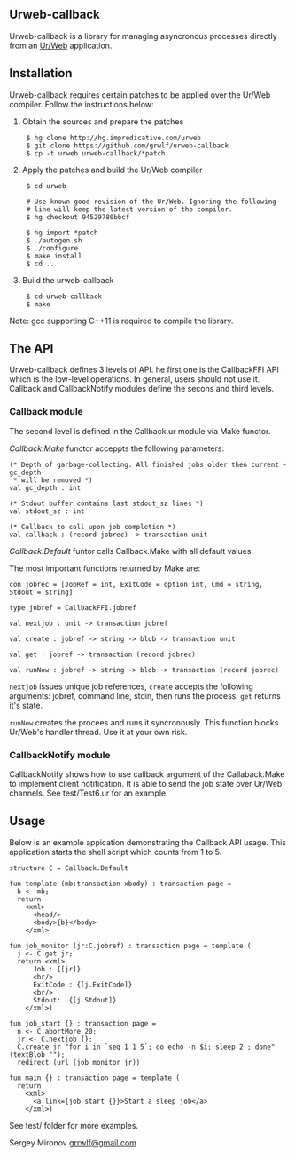 Urweb-callback
--------------

Urweb-callback is a library for managing asyncronous processes directly from an
[Ur/Web](http://www.impredicative.com/ur/) application.


Installation
------------

Urweb-callback requires certain patches to be applied over the Ur/Web compiler.
Follow the instructions below:

1. Obtain the sources and prepare the patches

        $ hg clone http://hg.impredicative.com/urweb
        $ git clone https://github.com/grwlf/urweb-callback
        $ cp -t urweb urweb-callback/*patch

2. Apply the patches and build the Ur/Web compiler

        $ cd urweb
    
        # Use known-good revision of the Ur/Web. Ignoring the following
        # line will keep the latest version of the compiler.
        $ hg checkout 94529780bbcf
    
        $ hg import *patch
        $ ./autogen.sh
        $ ./configure
        $ make install
        $ cd ..

3. Build the urweb-callback
 
        $ cd urweb-callback
        $ make
     
Note: gcc supporting C++11 is required to compile the library.


The API
-------

Urweb-callback defines 3 levels of API. he first one is the CallbackFFI API which is
the low-level operations. In general, users should not use it. Callback and CallbackNotify
modules define the secons and third levels.

### Callback module

The second level is 
defined in the Callback.ur module via Make functor. 

_Callback.Make_ functor acceppts the following parameters:

    (* Depth of garbage-collecting. All finished jobs older then current - gc_depth
     * will be removed *)
    val gc_depth : int

    (* Stdout buffer contains last stdout_sz lines *)
    val stdout_sz : int

    (* Callback to call upon job completion *)
    val callback : (record jobrec) -> transaction unit

_Callback.Default_ funtor calls Callback.Make with all default values.

The most important functions returned by Make are:

    con jobrec = [JobRef = int, ExitCode = option int, Cmd = string, Stdout = string]

    type jobref = CallbackFFI.jobref

    val nextjob : unit -> transaction jobref

    val create : jobref -> string -> blob -> transaction unit

    val get : jobref -> transaction (record jobrec)

    val runNow : jobref -> string -> blob -> transaction (record jobrec)

`nextjob` issues unique job references, `create` accepts the following arguments:
jobref, command line, stdin, then runs the process. `get` returns it's state.

`runNow` creates the procees and runs it syncronously. This function blocks
Ur/Web's handler thread. Use it at your own risk.

### CallbackNotify module

CallbackNotify shows how to use callback argument of the Callaback.Make to implement client
notification. It is able to send the job state over Ur/Web channels. See test/Test6.ur for
an example.

Usage
-----

Below is an example appication demonstrating the Callback API usage. This application 
starts the shell script which counts from 1 to 5.

    structure C = Callback.Default

    fun template (mb:transaction xbody) : transaction page =
      b <- mb;
      return
        <xml>
          <head/>
          <body>{b}</body>
        </xml>

    fun job_monitor (jr:C.jobref) : transaction page = template (
      j <- C.get jr;
      return <xml>
          Job : {[jr]}
          <br/>
          ExitCode : {[j.ExitCode]}
          <br/>
          Stdout:  {[j.Stdout]}
        </xml>)

    fun job_start {} : transaction page =
      n <- C.abortMore 20;
      jr <- C.nextjob {};
      C.create jr "for i in `seq 1 1 5`; do echo -n $i; sleep 2 ; done" (textBlob "");
      redirect (url (job_monitor jr))

    fun main {} : transaction page = template (
      return
        <xml>
          <a link={job_start {}}>Start a sleep job</a>
        </xml>)

See test/ folder for more examples.

Sergey Mironov
grrwlf@gmail.com


